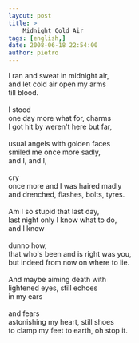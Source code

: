 ```yaml
---
layout: post
title: >
    Midnight Cold Air
tags: [english,]
date: 2008-06-18 22:54:00
author: pietro
---
```

I ran and sweat in midnight air,<br/>and let cold air open my arms<br/>till blood.<br/><br/>I stood<br/>one day more what for, charms<br/>I got hit by weren't here but far,<br/><br/>usual angels with golden faces<br/>smiled me once more sadly,<br/>and I, and I,<br/><br/>cry<br/>once more and I was haired madly<br/>and drenched, flashes, bolts, tyres.<br/><br/>Am I so stupid that last day,<br/>last night only I know what to do,<br/>and I know<br/><br/>dunno how,<br/>that who's been and is right was you,<br/>but indeed from now on where to lie.<br/><br/>And maybe aiming death with<br/>lightened eyes, still echoes<br/>in my ears<br/><br/>and fears<br/>astonishing my heart, still shoes<br/>to clamp my feet to earth, oh stop it.
